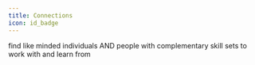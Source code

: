 ```yaml
---
title: Connections
icon: id_badge
---
```

find like minded individuals AND people with complementary skill sets to work with and learn from
